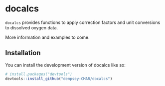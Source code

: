 
<!-- README.md is generated from README.Rmd. Please edit that file -->

# docalcs

`docalcs` provides functions to apply correction factors and unit
conversions to dissolved oxygen data.

More information and examples to come.

<!-- badges: start -->
<!-- badges: end -->

## Installation

You can install the development version of docalcs like so:

``` r
# install.packages("devtools")
devtools::install_github("dempsey-CMAR/docalcs")
```
